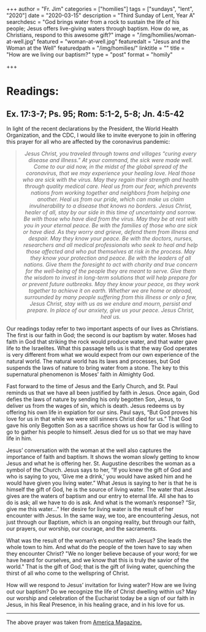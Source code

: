 +++
author = "Fr. Jim"
categories = ["homilies"]
tags = ["sundays", "lent", "2020"]
date = "2020-03-15"
description = "Third Sunday of Lent, Year A"
searchdesc = "God brings water from a rock to sustain the life of his people; Jesus offers live-giving waters through baptism. How do we, as Christians, respond to this awesome gift?"
image = "/img/homilies/woman-at-well.jpg"
featured = "woman-at-well.jpg"
featuredalt = "Jesus and the Woman at the Well"
featuredpath = "/img/homilies/"
linktitle = ""
title = "How are we living our baptism?"
type = "post"
format = "homily"

+++

# Readings:
## Ex. 17:3-7; Ps. 95; Rom: 5:1-2, 5-8; Jn. 4:5-42

In light of the recent declarations by the President, the World Health Organization, and the CDC, I would like to invite everyone to join in offering this prayer for all who are affected by the coronavirus pandemic:

><center><i>Jesus Christ, you traveled through towns and villages “curing every disease and illness.” At your command, the sick were made well. Come to our aid now, in the midst of the global spread of the coronavirus, that we may experience your healing love.
>Heal those who are sick with the virus. May they regain their strength and health through quality medical care.
>Heal us from our fear, which prevents nations from working together and neighbors from helping one another.  
>Heal us from our pride, which can make us claim invulnerability to a disease that knows no borders.  
>Jesus Christ, healer of all, stay by our side in this time of uncertainty and sorrow.  
>Be with those who have died from the virus. May they be at rest with you in your eternal peace.  
>Be with the families of those who are sick or have died. As they worry and grieve, defend them from illness and despair. May they know your peace.  
>Be with the doctors, nurses, researchers and all medical professionals who seek to heal and help those affected and who put themselves at risk in the process. May they know your protection and peace.  
>Be with the leaders of all nations. Give them the foresight to act with charity and true concern for the well-being of the people they are meant to serve. Give them the wisdom to invest in long-term solutions that will help prepare for or prevent future outbreaks. May they know your peace, as they work together to achieve it on earth.  
>Whether we are home or abroad, surrounded by many people suffering from this illness or only a few, Jesus Christ, stay with us as we endure and mourn, persist and prepare. In place of our anxiety, give us your peace.  
>Jesus Christ, heal us.</center></i>  

Our readings today refer to two important aspects of our lives as Christians. The first is our faith in God; the second is our baptism by water. Moses had faith in God that striking the rock would produce water, and that water gave life to the Israelites. What this passage tells us is that the way God operates is very different from what we would expect from our own experience of the natural world. The natural world has its laws and processes, but God suspends the laws of nature to bring water from a stone. The key to this supernatural phenomenon is Moses’ faith in Almighty God.

Fast forward to the time of Jesus and the Early Church, and St. Paul reminds us that we have all been justified by faith in Jesus. Once again, God defies the laws of nature by sending his only begotten Son, Jesus, to deliver us from the wages of sin, which is death. Jesus redeems us by offering his own life in expiation for our sins. Paul says, “But God proves his love for us in that while we were still sinners Christ died for us.” That God gave his only Begotten Son as a sacrifice shows us how far God is willing to go to gather his people to himself. Jesus died for us so that we may have life in him.

Jesus’ conversation with the woman at the well also captures the importance of faith and baptism. It shows the woman slowly getting to know Jesus and what he is offering her. St. Augustine describes the woman as a symbol of the Church. Jesus says to her, “If you knew the gift of God and who is saying to you, ‘Give me a drink,’ you would have asked him and he would have given you living water.” What Jesus is saying to her is that he is himself the gift of God, he is the source of living water. The water that Jesus gives are the waters of baptism and our entry to eternal life. All she has to do is ask; all we have to do is ask. And what is the woman’s response? “Sir, give me this water...” Her desire for living water is the result of her encounter with Jesus. In the same way, we too, are encountering Jesus, not just through our Baptism, which is an ongoing reality, but through our faith, our prayers, our worship, our courage, and the sacraments.

What was the result of the woman’s encounter with Jesus? She leads the whole town to him. And what do the people of the town have to say when they encounter Christ? "We no longer believe because of your word; for we have heard for ourselves, and we know that this is truly the savior of the world." That is the gift of God; that is the gift of living water, quenching the thirst of all who come to the wellspring of Christ.

How will we respond to Jesus’ invitation for living water? How are we living out our baptism? Do we recognize the life of Christ dwelling within us? May our worship and celebration of the Eucharist today be a sign of our faith in Jesus, in his Real Presence, in his healing grace, and in his love for us.

---

The above prayer was taken from [America Magazine.](https://www.americamagazine.org/faith/2020/03/02/coronavirus-prayer)
